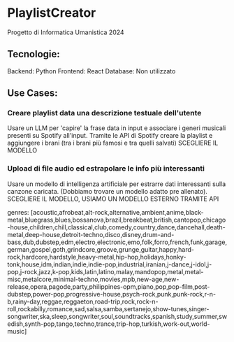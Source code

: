 # PlaylistCreator

Progetto di Informatica Umanistica 2024

## Tecnologie:

Backend: Python
Frontend: React
Database: Non utilizzato

## Use Cases:

### Creare playlist data una descrizione testuale dell'utente

Usare un LLM per 'capire' la frase data in input e associare i generi musicali presenti su Spotify all'input.
Tramite le API di Spotify creare la playlist e aggiungere i brani (tra i brani più famosi e tra quelli salvati)
SCEGLIERE IL MODELLO

### Upload di file audio ed estrapolare le info più interessanti

Usare un modello di intelligenza artificiale per estrarre dati interessanti sulla canzone caricata. (Dobbiamo trovare un modello adatto pre allenato).
SCEGLIERE IL MODELLO, USIAMO UN MODELLO ESTERNO TRAMITE API

genres: [acoustic,afrobeat,alt-rock,alternative,ambient,anime,black-metal,bluegrass,blues,bossanova,brazil,breakbeat,british,cantopop,chicago-house,children,chill,classical,club,comedy,country,dance,dancehall,death-metal,deep-house,detroit-techno,disco,disney,drum-and-bass,dub,dubstep,edm,electro,electronic,emo,folk,forro,french,funk,garage,german,gospel,goth,grindcore,groove,grunge,guitar,happy,hard-rock,hardcore,hardstyle,heavy-metal,hip-hop,holidays,honky-tonk,house,idm,indian,indie,indie-pop,industrial,iranian,j-dance,j-idol,j-pop,j-rock,jazz,k-pop,kids,latin,latino,malay,mandopop,metal,metal-misc,metalcore,minimal-techno,movies,mpb,new-age,new-release,opera,pagode,party,philippines-opm,piano,pop,pop-film,post-dubstep,power-pop,progressive-house,psych-rock,punk,punk-rock,r-n-b,rainy-day,reggae,reggaeton,road-trip,rock,rock-n-roll,rockabilly,romance,sad,salsa,samba,sertanejo,show-tunes,singer-songwriter,ska,sleep,songwriter,soul,soundtracks,spanish,study,summer,swedish,synth-pop,tango,techno,trance,trip-hop,turkish,work-out,world-music]
